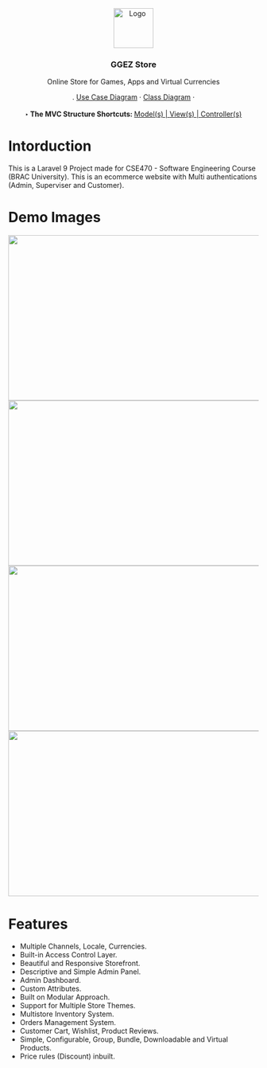 <div align="center">
  <a href="https://github.com/samanjoy2/ggezshop">
    <img src="https://i.ibb.co/L9GWHx7/898f45be3cd722f58aacf9141019a1f0-gg-ez-gaming-badge.png" alt="Logo" width="80" height="80">
  </a>

  <h3 align="center">GGEZ Store</h3>

  <p align="center">
    Online Store for Games, Apps and Virtual Currencies
    <br />
  </p>
    <p> .
        <a href="https://drive.google.com/file/d/1nhgOagYbnf9O_IWahAl_Pt7Ywm_Jc6Ql/view?usp=sharing">Use Case Diagram</a>
    ·
    <a href="https://drive.google.com/file/d/13O_yvQk-lpgyrhq5DuI1A36MYYF3Iedz/view?usp=sharing">Class Diagram</a>
    · <br> <br>
        <b>‣ The MVC Structure Shortcuts: </b><a href="https://github.com/samanjoy2/ggezshop/tree/main/app/Models">Model(s) | </a><a         href="https://github.com/samanjoy2/ggezshop/tree/main/resources/views"> View(s) | </a><a href="https://github.com/samanjoy2/ggezshop/tree/main/app/Http/Controllers">Controller(s)</a></p>
</div>


# Intorduction

This is a Laravel 9 Project made for CSE470 - Software Engineering Course (BRAC University). This is an ecommerce website with Multi authentications (Admin, Superviser and Customer). 

# Demo Images

<img src="https://i.ibb.co/8BXzrLw/scrnli-4-17-2022-1-38-46-AM.png" width="700" height="332">
<img src="https://i.ibb.co/ccjBKJ9/scrnli-4-17-2022-1-42-15-AM.png" width="700" height="332">
<img src="https://i.ibb.co/HV04bqW/scrnli-4-17-2022-1-43-32-AM.png" width="700" height="332">
<img src="https://i.ibb.co/ZLSsfv8/scrnli-4-17-2022-1-44-02-AM.png" width="700" height="332">


# Features

* Multiple Channels, Locale, Currencies.
* Built-in Access Control Layer.
* Beautiful and Responsive Storefront.
* Descriptive and Simple Admin Panel.
* Admin Dashboard.
* Custom Attributes.
* Built on Modular Approach.
* Support for Multiple Store Themes.
* Multistore Inventory System.
* Orders Management System.
* Customer Cart, Wishlist, Product Reviews.
* Simple, Configurable, Group, Bundle, Downloadable and Virtual Products.
* Price rules (Discount) inbuilt.
